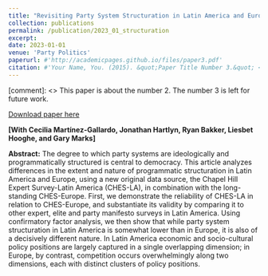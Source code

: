 ```yaml
---
title: "Revisiting Party System Structuration in Latin America and Europe: Economic and Socio-cultural Dimensions"
collection: publications
permalink: /publication/2023_01_structuration
excerpt:
date: 2023-01-01
venue: 'Party Politics'
paperurl: #'http://academicpages.github.io/files/paper3.pdf'
citation: #'Your Name, You. (2015). &quot;Paper Title Number 3.&quot; <i>Journal 1</i>. 1(3).'
---
```

[comment]: <> This paper is about the number 2. The number 3 is left for future work.

[Download paper here](https://journals.sagepub.com/doi/full/10.1177/13540688221090604)

**[With Cecilia Martínez-Gallardo, Jonathan Hartlyn, Ryan Bakker, Liesbet Hooghe, and Gary Marks]**

**Abstract:** The degree to which party systems are ideologically and programmatically structured is central to democracy. This article analyzes differences in the extent and nature of programmatic structuration in Latin America and Europe, using a new original data source, the Chapel Hill Expert Survey-Latin America (CHES-LA), in combination with the long-standing CHES-Europe. First, we demonstrate the reliability of CHES-LA in relation to CHES-Europe, and substantiate its validity by comparing it to other expert, elite and party manifesto surveys in Latin America. Using confirmatory factor analysis, we then show that while party system structuration in Latin America is somewhat lower than in Europe, it is also of a decisively different nature. In Latin America economic and socio-cultural policy positions are largely captured in a single overlapping dimension; in Europe, by contrast, competition occurs overwhelmingly along two dimensions, each with distinct clusters of policy positions.
